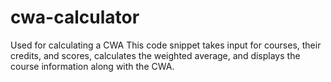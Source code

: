 # cwa-calculator
Used for calculating a CWA
This code snippet takes input for courses, their credits, and scores, calculates the weighted average, and displays the course information along with the CWA.
